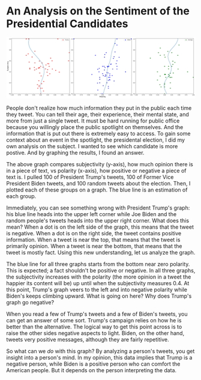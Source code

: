 # An Analysis on the Sentiment of the Presidential Candidates

![An Analysis on the Sentiment of the Presidential Candidates](Fig1.svg)

People don't realize how much information they put in the public each time they tweet. You can tell their age, their experience, their mental state, and more from just a single tweet. It must be hard running for public office because you willingly place the public spotlight on themselves. And the information that is put out there is extremely easy to access. To gain some context about an event in the spotlight, the presidental election, I did my own analysis on the subject. I wanted to see which candidate is more postive. And by graphing the results, I found an answer.

The above graph compares subjectivity (y-axis), how much opinion there is in a piece of text, vs polarity (x-axis), how positive or negative a piece of text is. I pulled 100 of President Trump's tweets, 100 of Former Vice President Biden tweets, and 100 random tweets about the election. Then, I plotted each of these groups on a graph. The blue line is an estimation of each group.

Immediately, you can see something wrong with President Trump's graph: his blue line heads into the upper left corner while Joe Biden and the random people's tweets heads into the upper right corner. What does this mean? When a dot is on the left side of the graph, this means that the tweet is negative. When a dot is on the right side, the tweet contains positive information. When a tweet is near the top, that means that the tweet is primarily opinion. When a tweet is near the bottom, that means that the tweet is mostly fact. Using this new understanding, let us analyze the graph.

The blue line for all three graphs starts from the bottom near zero polarity. This is expected; a fact shouldn't be positive or negative. In all three graphs, the subjectivity increases with the polarity (the more opinion in a tweet the happier its content will be) up until when the subjectivity measures 0.4. At this point, Trump's graph veers to the left and into negative polarity while Biden's keeps climbing upward. What is going on here? Why does Trump's graph go negative?

When you read a few of Trump's tweets and a few of Biden's tweets, you can get an answer of some sort. Trump's campaign relies on how he is better than the alternative. The logical way to get this point across is to raise the other sides negative aspects to light. Biden, on the other hand, tweets very positive messages, although they are fairly repetitive. 

So what can we *do* with this graph? By analyzing a person's tweets, you get insight into a person's mind. In my opinion, this data implies that Trump is a negative person, while Biden is a positive person who can comfort the American people. But it depends on the person interpreting the data. 